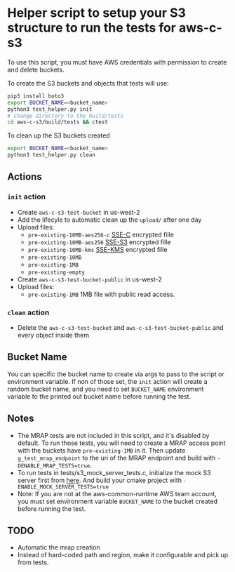 # Helper script to setup your S3 structure to run the tests for aws-c-s3

To use this script, you must have AWS credentials with permission to create and delete buckets.

To create the S3 buckets and objects that tests will use:

``` sh
pip3 install boto3
export BUCKET_NAME=<bucket_name>
python3 test_helper.py init
# change directory to the build/tests
cd aws-c-s3/build/tests && ctest
```

To clean up the S3 buckets created

``` sh
export BUCKET_NAME=<bucket_name>
python3 test_helper.py clean
```

## Actions

### `init` action

- Create `aws-c-s3-test-bucket` in us-west-2
- Add the lifecyle to automatic clean up the `upload/` after one day
- Upload files:
  - `pre-existing-10MB-aes256-c` [SSE-C](https://docs.aws.amazon.com/AmazonS3/latest/userguide/ServerSideEncryptionCustomerKeys.html#sse-c-highlights) encrypted fille
  - `pre-existing-10MB-aes256` [SSE-S3](https://docs.aws.amazon.com/AmazonS3/latest/userguide/specifying-s3-encryption.html) encrypted fille
  - `pre-existing-10MB-kms` [SSE-KMS](https://docs.aws.amazon.com/AmazonS3/latest/userguide/UsingKMSEncryption.html) encrypted fille
  - `pre-existing-10MB`
  - `pre-existing-1MB`
  - `pre-existing-empty`
- Create `aws-c-s3-test-bucket-public` in us-west-2
- Upload files:
  - `pre-existing-1MB` 1MB file with public read access.

### `clean` action

- Delete the `aws-c-s3-test-bucket` and `aws-c-s3-test-bucket-public` and every object inside them

## Bucket Name

You can specific the bucket name to create via args to pass to the script or environment variable. If non of those set, the `init` action will create a random bucket name, and you need to set `BUCKET_NAME` environment variable to the printed out bucket name before running the test.

## Notes

- The MRAP tests are not included in this script, and it's disabled by default. To run those tests, you will need to create a MRAP access point with the buckets have `pre-existing-1MB` in it. Then update `g_test_mrap_endpoint` to the uri of the MRAP endpoint and build with `-DENABLE_MRAP_TESTS=true`.
- To run tests in tests/s3_mock_server_tests.c, initialize the mock S3 server first from [here](./../mock_s3_server/). And build your cmake project with `-ENABLE_MOCK_SERVER_TESTS=true`
- Note: If you are not at the aws-common-runtime AWS team account, you must set environment variable `BUCKET_NAME` to the bucket created before running the test.

## TODO

- Automatic the mrap creation
- Instead of hard-coded path and region, make it configurable and pick up from tests.
